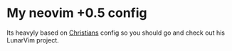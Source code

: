 # My neovim +0.5 config

Its heavyly based on [Christians](https://www.chrisatmachine.com) config so you should go and check out his LunarVim project.
